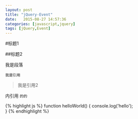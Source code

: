 ```yaml
--- 
layout: post
title: "jQuery-Event"
date:   2015-08-27 14:57:36
categories: [javascript,jquery]
tags: [jQuery,Event]
---
```


#标题1

##标题2

我是段落

	我是引用

> 我是引用2

内引用 `的的`

<!-- more -->

{% highlight js %}
	function helloWorld() {
		console.log('hello');	
	}
{% endhighlight %}

